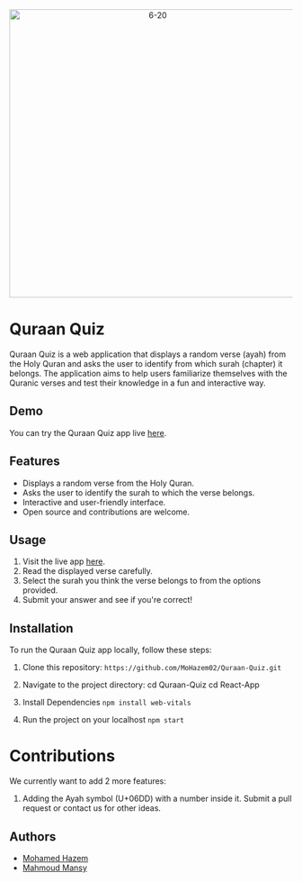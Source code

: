 <div align="center">
    <img width="512" alt="6-20" src="https://github.com/MoHazem02/Quraan-Quiz/assets/66066832/7d529959-7397-4eeb-8b4c-32c3fda6f5fd">
</div>


# Quraan Quiz

Quraan Quiz is a web application that displays a random verse (ayah) from the Holy Quran and asks the user to identify from which surah (chapter) it belongs. The application aims to help users familiarize themselves with the Quranic verses and test their knowledge in a fun and interactive way.

## Demo

You can try the Quraan Quiz app live [here](https://quraan-quiz-oa3e.vercel.app/).

## Features

- Displays a random verse from the Holy Quran.
- Asks the user to identify the surah to which the verse belongs.
- Interactive and user-friendly interface.
- Open source and contributions are welcome.

## Usage

1. Visit the live app [here](https://quraan-quiz-oa3e.vercel.app/).
2. Read the displayed verse carefully.
3. Select the surah you think the verse belongs to from the options provided.
4. Submit your answer and see if you're correct!

## Installation

To run the Quraan Quiz app locally, follow these steps:

1. Clone this repository:
   `https://github.com/MoHazem02/Quraan-Quiz.git`

2. Navigate to the project directory:
cd Quraan-Quiz
cd React-App
3. Install Dependencies
     `npm install web-vitals`
4. Run the project on your localhost
   `npm start`

# Contributions 
We currently want to add 2 more features:
1. Adding the Ayah symbol (U+06DD) with a number inside it.
Submit a pull request or contact us for other ideas.

## Authors

- [Mohamed Hazem](https://github.com/MoHazem02)
- [Mahmoud Mansy](https://github.com/MMansy19)




